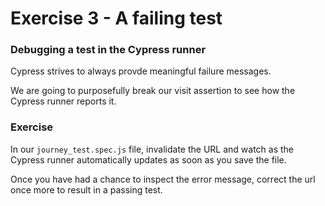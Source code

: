 # Exercise 3 - A failing test

### Debugging a test in the Cypress runner

Cypress strives to always provde meaningful failure messages.

We are going to purposefully break our visit assertion to see how the Cypress runner reports it.


### Exercise

In our `journey_test.spec.js` file, invalidate the URL and watch as the Cypress runner automatically updates as soon as you save the file.

Once you have had a chance to inspect the error message, correct the url once more to result in a passing test.